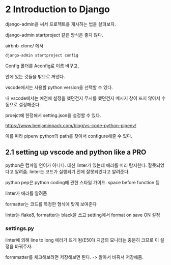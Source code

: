 # 2 Introduction to Django

django-admin을 써서 프로젝트를 개시하는 법을 살펴보자.

django-admin startproject 같은 방식은 좋지 않다.



airbnb-clone/ 에서

```bash
django-admin startproject config
```



Config 폴더를 Aconfig로 이름 바꾸고,

안에 있는 것들을 밖으로 꺼낸다.



vscode에서는 사용할 python version을 선택할 수 있다.

내 vscode에서는 예전에 설정을 했던건지 무시를 했던건지 메시지 창이 뜨지 않아서 수동으로 설정해준다.

proejct에 한정해서 setting.json을 설정할 수 있다.

https://www.benjaminpack.com/blog/vs-code-python-pipenv/

이를 따라 pipenv python의 path를 찾아서 configure해줄 수 있다.



## 2.1 setting up vscode and python like a PRO

python은 컴파일 언어가 아니다. 대신 linter가 있는데 에러를 미리 탐지한다. 잘못되었다고 알려줌. linter는 코드가 실행되기 전에 잘못되었다고 알려준다.

python pep은 python coding에 관한 스타일 가이드. space before function 등

linter가 에러를 알려줌

formatter는 코드를 특정한 형식에 맞게 보여준다

linter는 flake8, formatter는 black을 쓰고 setting에서 format on save ON 설정



### settings.py

linter에 의해 line to long 에러가 뜨게 됨(E501) 지금의 모니터는 충분히 크므로 이 설정을 바꿔주자.

formmatter를 체크해보려면 저장해보면 된다. -> 알아서 바꿔서 저장해줌.